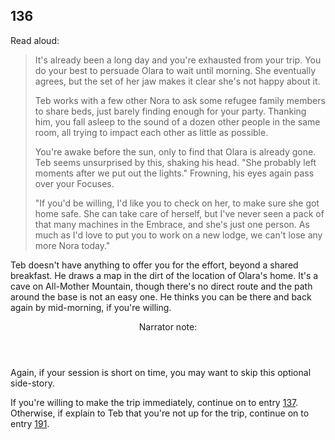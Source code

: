 ## 136

Read aloud:

> It's already been a long day and you're exhausted from your trip.
> You do your best to persuade Olara to wait until morning.
> She eventually agrees, but the set of her jaw makes it clear she's not happy about it.
>
> Teb works with a few other Nora to ask some refugee family members to share beds, just barely finding enough for your party.
> Thanking him, you fall asleep to the sound of a dozen other people in the same room, all trying to impact each other as little as possible.
>
> You're awake before the sun, only to find that Olara is already gone.
> Teb seems unsurprised by this, shaking his head.
> "She probably left moments after we put out the lights."
> Frowning, his eyes again pass over your Focuses.
>
> "If you'd be willing, I'd like you to check on her, to make sure she got home safe.
> She can take care of herself, but I've never seen a pack of that many machines in the Embrace, and she's just one person.
> As much as I'd love to put you to work on a new lodge, we can't lose any more Nora today."

Teb doesn't have anything to offer you for the effort, beyond a shared breakfast.
He draws a map in the dirt of the location of Olara's home.
It's a cave on All-Mother Mountain, though there's no direct route and the path around the base is not an easy one.
He thinks you can be there and back again by mid-morning, if you're willing.

<aside class="narrator-note">
<header>Narrator note:</header>
Again, if your session is short on time, you may want to skip this optional side-story.
</aside>

If you're willing to make the trip immediately, continue on to entry [137](137-leave-morning.md).
Otherwise, if explain to Teb that you're not up for the trip, continue on to entry [191](191-not-interested.md).
